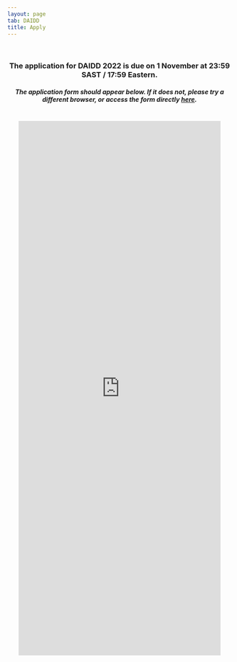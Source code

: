 ```yaml
---
layout: page
tab: DAIDD
title: Apply
---
```

<div align="center">
<br>
<h3>The application for DAIDD 2022 is due on 1 November at 23:59 SAST / 17:59 Eastern.</h3>
<h5>The application form should appear below. If it does not, please try a different browser, or access the form directly <a href = "https://forms.gle/BkaxUQdri3qieTAx7">here</a>.</h5>
<br>
<iframe src="https://docs.google.com/forms/d/1jIhqAmwOjE53HntT3FkTutZhMnrA4AFWzwlW5Z8uEqo/viewform?embedded=true" width="90%" height="1200" frameborder="0" marginheight="0" marginwidth="0">Loading...</iframe>
</div>
